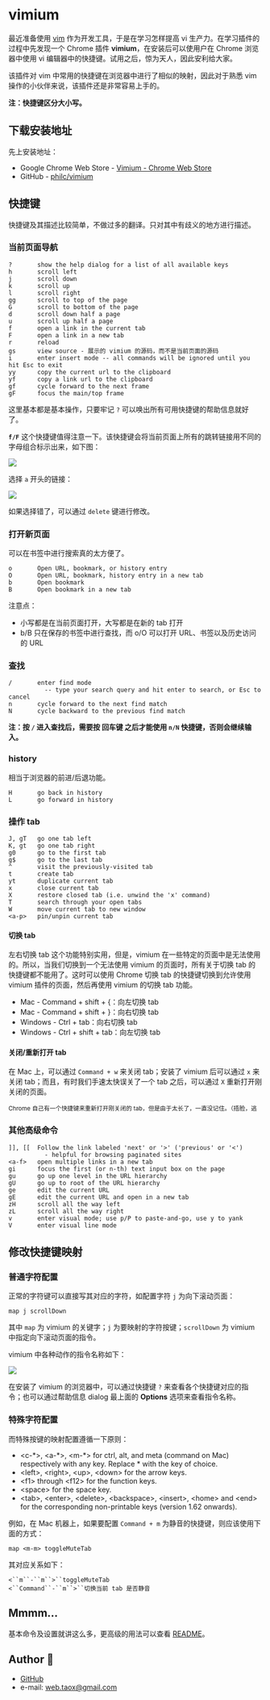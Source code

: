 # vimium

最近准备使用 [vim](https://github.com/vim/vim) 作为开发工具，于是在学习怎样提高 vi 生产力。在学习插件的过程中先发现一个 Chrome 插件 **vimium**，在安装后可以使用户在 Chrome 浏览器中使用 vi 编辑器中的快捷键。试用之后，惊为天人，因此安利给大家。

该插件对 vim 中常用的快捷键在浏览器中进行了相似的映射，因此对于熟悉 vim 操作的小伙伴来说，该插件还是非常容易上手的。

**注：快捷键区分大小写。**

## 下载安装地址

先上安装地址：

* Google Chrome Web Store - [Vimium - Chrome Web Store](https://chrome.google.com/webstore/detail/vimium/dbepggeogbaibhgnhhndojpepiihcmeb)
* GitHub - [philc/vimium](https://github.com/philc/vimium)

## 快捷键

快捷键及其描述比较简单，不做过多的翻译。只对其中有歧义的地方进行描述。

### 当前页面导航

```vim
?       show the help dialog for a list of all available keys
h       scroll left
j       scroll down
k       scroll up
l       scroll right
gg      scroll to top of the page
G       scroll to bottom of the page
d       scroll down half a page
u       scroll up half a page
f       open a link in the current tab
F       open a link in a new tab
r       reload
gs      view source - 展示的 vimium 的源码，而不是当前页面的源码
i       enter insert mode -- all commands will be ignored until you hit Esc to exit
yy      copy the current url to the clipboard
yf      copy a link url to the clipboard
gf      cycle forward to the next frame
gF      focus the main/top frame
```

这里基本都是基本操作，只要牢记 `?` 可以唤出所有可用快捷键的帮助信息就好了。

**`f/F`** 这个快捷键值得注意一下。该快捷键会将当前页面上所有的跳转链接用不同的字母组合标示出来，如下图：

![](../images/vimium/find-1.jpg)

选择 `a` 开头的链接：

![](../images/vimium/find-2.jpg)

如果选择错了，可以通过 `delete` 键进行修改。

### 打开新页面

可以在书签中进行搜索真的太方便了。

```vim
o       Open URL, bookmark, or history entry
O       Open URL, bookmark, history entry in a new tab
b       Open bookmark
B       Open bookmark in a new tab
```
注意点：

* 小写都是在当前页面打开，大写都是在新的 tab 打开
* b/B 只在保存的书签中进行查找，而 o/O 可以打开 URL、书签以及历史访问的 URL

### 查找

```vim
/       enter find mode
          -- type your search query and hit enter to search, or Esc to cancel
n       cycle forward to the next find match
N       cycle backward to the previous find match
```

**注：按 `/` 进入查找后，需要按 回车键 之后才能使用 `n/N` 快捷键，否则会继续输入。**

### history

相当于浏览器的前进/后退功能。

```vim
H       go back in history
L       go forward in history
```

### 操作 tab

```vim
J, gT   go one tab left
K, gt   go one tab right
g0      go to the first tab
g$      go to the last tab
^       visit the previously-visited tab
t       create tab
yt      duplicate current tab
x       close current tab
X       restore closed tab (i.e. unwind the 'x' command)
T       search through your open tabs
W       move current tab to new window
<a-p>   pin/unpin current tab
```

#### 切换 tab

左右切换 tab 这个功能特别实用，但是，vimium 在一些特定的页面中是无法使用的。所以，当我们切换到一个无法使用 vimium 的页面时，所有关于切换 tab 的快捷键都不能用了。这时可以使用 Chrome 切换 tab 的快捷键切换到允许使用 vimium 插件的页面，然后再使用 vimium 的切换 tab 功能。

* Mac - Command + shift + {：向左切换 tab
* Mac - Command + shift + }：向右切换 tab
* Windows - Ctrl + tab：向右切换 tab
* Windows - Ctrl + shift + tab：向左切换 tab

#### 关闭/重新打开 tab

在 Mac 上，可以通过 `Command + w` 来关闭 tab；安装了 vimium 后可以通过 `x` 来关闭 tab；而且，有时我们手速太快误关了一个 tab 之后，可以通过 `X` 重新打开刚关闭的页面。

<small>Chrome 自己有一个快捷键来重新打开刚关闭的 tab，但是由于太长了，一直没记住。（捂脸，逃</small>

### 其他高级命令

```vim
]], [[  Follow the link labeled 'next' or '>' ('previous' or '<')
          - helpful for browsing paginated sites
<a-f>   open multiple links in a new tab
gi      focus the first (or n-th) text input box on the page
gu      go up one level in the URL hierarchy
gU      go up to root of the URL hierarchy
ge      edit the current URL
gE      edit the current URL and open in a new tab
zH      scroll all the way left
zL      scroll all the way right
v       enter visual mode; use p/P to paste-and-go, use y to yank
V       enter visual line mode
```

## 修改快捷键映射

### 普通字符配置

正常的字符键可以直接写其对应的字符，如配置字符 `j` 为向下滚动页面：

```vimium
map j scrollDown
```

其中 `map` 为 vimium 的关键字；`j` 为要映射的字符按键；`scrollDown` 为 vimium 中指定向下滚动页面的指令。

vimium 中各种动作的指令名称如下：

![](../images/vimium/settings.png)

在安装了 vimium 的浏览器中，可以通过快捷键 `?` 来查看各个快捷键对应的指令；也可以通过帮助信息 dialog 最上面的 **Options** 选项来查看指令名称。

### 特殊字符配置

而特殊按键的映射配置遵循一下原则：

* \<c-\*>, \<a-\*>, \<m-\*> for ctrl, alt, and meta (command on Mac) respectively with any key. Replace * with the key of choice.
* \<left>, \<right>, \<up>, \<down> for the arrow keys.
* \<f1> through \<f12> for the function keys.
* \<space> for the space key.
* \<tab>, \<enter>, \<delete>, \<backspace>, \<insert>, \<home> and \<end> for the corresponding non-printable keys (version 1.62 onwards).

例如，在 Mac 机器上，如果要配置 `Command + m` 为静音的快捷键，则应该使用下面的方式：

```vimium
map <m-m> toggleMuteTab
```

其对应关系如下：

`<``m``-``m``>``toggleMuteTab`</br>
`<``Command``-``m``>``切换当前 tab 是否静音`

## Mmmm...

基本命令及设置就讲这么多，更高级的用法可以查看 [README](https://github.com/philc/vimium#vimium---the-hackers-browser)。

## Author 🦉

* [GitHub](https://github.com/Tao-Quixote)
* e-mail: <web.taox@gmail.com>